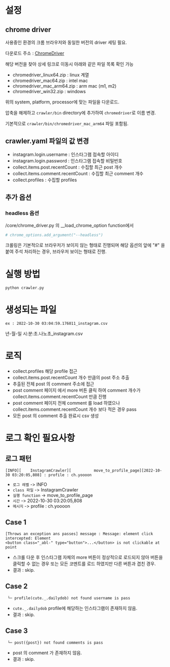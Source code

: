 # 설정
## chrome driver
사용중인 환경의 크롬 브라우저와 동일한 버전의 driver 세팅 필요.

다운로드 주소 : [ChromeDriver](https://chromedriver.chromium.org/downloads)

해당 버전을 찾아 상세 링크로 이동시 아래와 같은 파일 목록 확인 가능
- chromedriver_linux64.zip : linux 계열
- chromedriver_mac64.zip : intel mac
- chromedriver_mac_arm64.zip : arm mac (m1, m2)
- chromedriver_win32.zip : windows

위의 system, platform, processor에 맞는 파일을 다운로드.

압축을 해제하고 `crawler/bin` directory에 추가하여 `chromedriver`로 이름 변경.

기본적으로 `crawler/bin/chromedriver_mac_arm64` 파일 포함됨.

## crawler.yaml 파일의 값 변경
- instagram.login.username : 인스타그램 접속할 아이디
- instagram.login.password : 인스타그램 접속할 비밀번호
- collect.items.post.recentCount : 수집할 최근 post 개수
- collect.items.comment.recentCount : 수집할 최근 comment 개수
- collect.profiles : 수집할 profiles

## 추가 옵션
### headless 옵션
/core/chrome_driver.py 의 __load_chrome_option function에서
```python
# chrome_options.add_argument("--headless")
```
크롤링은 기본적으로 브라우저가 보이지 않는 형태로 진행되며
해당 옵션의 앞에 "#" 을 붙여 주석 처리하는 경우, 브라우저 보이는 형태로 진행.  

# 실행 방법
```shell
python crawler.py
```

# 생성되는 파일
```text
ex : 2022-10-30 03:04:59.176011_instagram.csv
```
년-월-일 시:분:초.나노초_instagram.csv

# 로직
- collect.profiles 해당 profile 접근
- collect.items.post.recentCount 개수 만큼의 post 주소 추출
- 추출된 전체 post 의 comment 주소에 접근
- post comment 페이지 에서 more 버튼 클릭 하여 comment 개수가 collect.items.comment.recentCount 만큼 진행
- post comment 페이지 전체 comment 를 load 하였으나 collect.items.comment.recentCount 개수 보다 적은 경우 pass
- 모든 post 의 comment 추출 완료시 csv 생성

# 로그 확인 필요사항
## 로그 패턴
```text
[INFO][    InstagramCrawler][          move_to_profile_page][2022-10-30 03:20:05,808] : profile : ch.yoooon
```
- `로그 레벨` -> INFO
- `class 파일` -> InstagramCrawler
- `실행 function` -> move_to_profile_page
- `시간` -> 2022-10-30 03:20:05,808
- `메시지` -> profile : ch.yoooon


## Case 1
```text
[Throws an exception ans passes] message : Message: element click intercepted: Element 
<button class="_abl-" type="button">...</button> is not clickable at point
```
- 스크롤 다운 후 인스타그램 자체의 more 버튼이 정상적으로 로드되지 않아 버튼을 클릭할 수 없는 경우 또는 모든 코멘트를 로드 하였지만 다른 버튼과 겹친 경우.
- 결과 : skip.

## Case 2
```text
 └─ profile(cute._.dailydob) not found username is pass
```
- `cute._.dailydob` profile에 해당하는 인스타그램이 존재하지 않음.
- 결과 : skip.

## Case 3
```text
 └─ post({post}) not found comments is pass
```
- post 의 comment 가 존재하지 않음.
- 결과 : skip.
